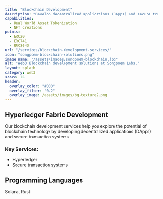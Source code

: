```yaml
---
title: "Blockchain Development"
description: "Develop decentralized applications (DApps) and secure transaction systems using blockchain technology."
capabilities:
  - Real World Asset Tokenization
  - NFT creations
points:
  - ERC20
  - ERC741
  - ERC3643
url: "/services/blockchain-development-services/"
icon: "songpoem-blockchain-solutions.png"
image_name: "/assets/images/songpoem-blockchain.jpg"
alt: "Web3 Blockchain development solutions at Songpoem Labs."
layout: splash
category: web3
score: 75
header:
  overlay_color: "#000"
  overlay_filter: "0.2"
  overlay_image: /assets/images/bg-texture2.png
---
```

## Hyperledger Fabric Development

Our blockchain development services help you explore the potential of blockchain technology by developing decentralized applications (DApps) and secure transaction systems.

### Key Services:
- Hyperledger
- Secure transaction systems

## Programming Languages
Solana, Rust